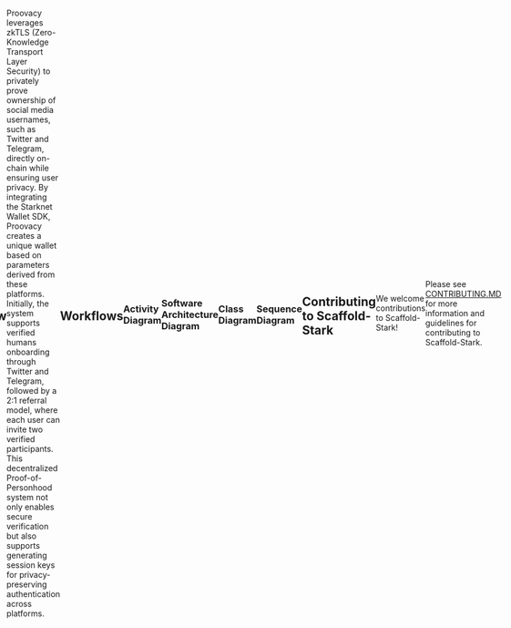# **Proovacy**  

<!DOCTYPE html>
<html lang="es">
<head>
  <meta charset="UTF-8">
  <meta name="viewport" content="width=device-width, initial-scale=1.0">
</head>
<body style="display: flex; justify-content: center; align-items: center; height: 100vh; margin: 0;">
  <img src="https://github.com/user-attachments/assets/c454603b-d66f-4ef4-8369-21e74df1aa3a" alt="Proovacy">
</body>
</html>

## **Overview**

Proovacy leverages zkTLS (Zero-Knowledge Transport Layer Security) to privately prove ownership of social media usernames, such as Twitter and Telegram, directly on-chain while ensuring user privacy. By integrating the Starknet Wallet SDK, Proovacy creates a unique wallet based on parameters derived from these platforms. Initially, the system supports verified humans onboarding through Twitter and Telegram, followed by a 2:1 referral model, where each user can invite two verified participants. This decentralized Proof-of-Personhood system not only enables secure verification but also supports generating session keys for privacy-preserving authentication across platforms.

## **Workflows**
### **Activity Diagram**
```mermaid
stateDiagram-v2
    [*] --> ConnectSocialAccounts
    ConnectSocialAccounts --> VerifyIdentity: User connects Twitter/Telegram
    VerifyIdentity --> GenerateProof: Reclaim Protocol
    GenerateProof --> CreateWallet: ZK Proof Generated
    CreateWallet --> [*]: Starknet Wallet Created
    
    state VerifyIdentity {
        [*] --> ValidateTwitter
        [*] --> ValidateTelegram
        ValidateTwitter --> ProofGeneration
        ValidateTelegram --> ProofGeneration
        ProofGeneration --> [*]
    }
```
### **Software Architecture Diagram**
```mermaid
graph TB
    subgraph Frontend
        UI[User Interface]
        SDK[Starknet SDK]
    end
    
    subgraph Core
        RP[Reclaim Protocol]
        ZK[ZK Proof Generator]
        WM[Wallet Manager]
    end
    
    subgraph External
        TW[Twitter API]
        TG[Telegram API]
        SC[Starknet Contract]
    end
    
    UI --> RP
    UI --> SDK
    RP --> ZK
    ZK --> WM
    WM --> SC
    RP --> TW
    RP --> TG
    SDK --> SC
```
### **Class Diagram**
```mermaid
classDiagram
    class Frontend {
        -walletManager: WalletManager
        -reclaimProtocol: ReclaimProtocol
        +initializeConnection()
        +handleVerification()
        +manageWallet()
        +displayUserInterface()
    }

    class ReclaimProtocol {
        -zktlsVerifier: ZKTLSVerifier
        -socialConnector: SocialConnector
        +verifySocialAccount()
        +generateProof()
    }
    
    class SocialConnector {
        -twitterAPI: TwitterAPI
        -telegramAPI: TelegramAPI
        +connectTwitter()
        +connectTelegram()
    }
    
    class WalletManager {
        -starknetSDK: StarknetSDK
        +createWallet()
        +generateSessionKey()
    }
    
    class ZKTLSVerifier {
        +verifyProof()
        +generateZKProof()
    }
    
    Frontend --> ReclaimProtocol
    Frontend --> WalletManager
    ReclaimProtocol --> SocialConnector
   ReclaimProtocol --> ZKTLSVerifier
    ReclaimProtocol --> WalletManager
```
### **Sequence Diagram**
```mermaid
sequenceDiagram
    participant U as User
    participant FE as Frontend
    participant RP as Reclaim Protocol
    participant ZK as ZK Proof Generator
    participant W as Wallet Manager
    
    U->>FE: Connect Social Accounts
    FE->>RP: Request Verification
    RP->>RP: Validate Credentials
    RP->>ZK: Generate ZK Proof
    ZK-->>RP: Return Proof
    RP->>W: Create Wallet
    W-->>FE: Return Wallet Details
    FE-->>U: Complete Onboarding
```
## Contributing to Scaffold-Stark

We welcome contributions to Scaffold-Stark!

Please see [CONTRIBUTING.MD](https://github.com/Scaffold-Stark/scaffold-stark-2/blob/main/CONTRIBUTING.md) for more information and guidelines for contributing to Scaffold-Stark.
